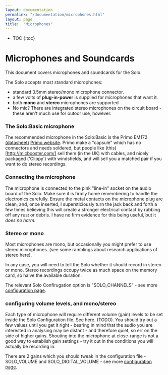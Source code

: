 ```yaml
---
layout: documentation
permalink: "/documentation/microphones.html"
layout: page
title:  "Microphones"
---
```


* TOC
{:toc}


# Microphones and Soundcards

This document covers microphones and soundcards for the Solo.

The Solo accepts most standard microphones:

* standard 3.5mm stereo/mono microphone connector.
* a few volts of **plug-in-power** is supplied for microphones that want
  it.
* both __mono__ and __stereo__ microphones are supported
* No mic?  There are integrated stereo microphones on the circuit
  board - these aren't much use for outoor use, however.


### The Solo:Basic microphone

The recommended microphone in the Solo:Basic is the Primo EM172
[(datasheet)](/lib/EM172.pdf) [Primo
website](http://www.primomic.com/).  Primo make a "capsule" which has
no connectors and needs soldered, but people like
(this)[http://micbooster.com/] sell them (in the UK) with cables, and
nicely packaged ('Clippy') with windshelds, and will sell you a
matched pair if you want to do stereo recordings.

### Connecting the microphone

The microphone is connected to the pink "line-in" socket on the audio
board of the Solo.  Make sure it is firmly home remembering to handle
the electronics carefully.  Ensure the metal contacts on the
microphone plug are clean, and, once inserted, I supersticiously turn
the jack back and forth a few times believing this will create a
stronger electrical contact by rubbing off any rust or debris.  I have
no firm evidence for this being useful, but it _does no harm_.

### Stereo or mono

Most microphones are mono, but occasionally you might prefer to use
stereo microphones.  (see some ramblings about research applications
 of stereo here).

In any case, you will need to tell the Solo whether it should record
in stereo or mono.  Stereo recordings occupy twice as much space on
the memory card, so halve the available duration.

The relevant Solo Confirugation option is "SOLO_CHANNELS" - see more
[configuration page](configuration.html).

### configuring volume levels, and mono/stereo

Each type of microphone will require different volume (gain) levels to
be set inside the Solo Configuration file.  See here. (TODO).  You
should try out a few values until you get it right - bearing in mind
that the audio you are interested in analysing may be distant - and
therefore quiet, so err on the side of higher gains.  Shouting into
the microphone at close-range is not a good way to establish gain
settings - try it out in the conditions you will actually be recording
in.

There are 2 gains which you should tweak in the configuration file -
SOLO_VOLUME and SOLO_DIGITAL_VOLUME - see more
[configuration page](configuration.md/#volume).

